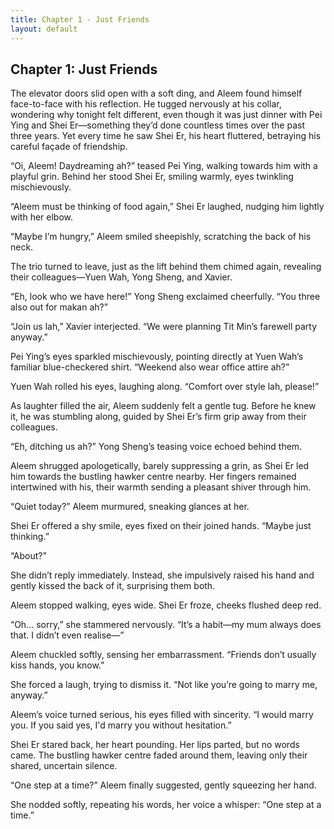 ```yaml
---
title: Chapter 1 - Just Friends
layout: default
---
```


## **Chapter 1: Just Friends**

The elevator doors slid open with a soft ding, and Aleem found himself face-to-face with his reflection. He tugged nervously at his collar, wondering why tonight felt different, even though it was just dinner with Pei Ying and Shei Er—something they’d done countless times over the past three years. Yet every time he saw Shei Er, his heart fluttered, betraying his careful façade of friendship.

“Oi, Aleem! Daydreaming ah?” teased Pei Ying, walking towards him with a playful grin. Behind her stood Shei Er, smiling warmly, eyes twinkling mischievously.

“Aleem must be thinking of food again,” Shei Er laughed, nudging him lightly with her elbow.

“Maybe I’m hungry,” Aleem smiled sheepishly, scratching the back of his neck.

The trio turned to leave, just as the lift behind them chimed again, revealing their colleagues—Yuen Wah, Yong Sheng, and Xavier.

“Eh, look who we have here!” Yong Sheng exclaimed cheerfully. “You three also out for makan ah?”

“Join us lah,” Xavier interjected. “We were planning Tit Min’s farewell party anyway.”

Pei Ying’s eyes sparkled mischievously, pointing directly at Yuen Wah’s familiar blue-checkered shirt. “Weekend also wear office attire ah?”

Yuen Wah rolled his eyes, laughing along. “Comfort over style lah, please!”

As laughter filled the air, Aleem suddenly felt a gentle tug. Before he knew it, he was stumbling along, guided by Shei Er’s firm grip away from their colleagues.

“Eh, ditching us ah?” Yong Sheng’s teasing voice echoed behind them.

Aleem shrugged apologetically, barely suppressing a grin, as Shei Er led him towards the bustling hawker centre nearby. Her fingers remained intertwined with his, their warmth sending a pleasant shiver through him.

“Quiet today?” Aleem murmured, sneaking glances at her.

Shei Er offered a shy smile, eyes fixed on their joined hands. “Maybe just thinking.”

“About?”

She didn’t reply immediately. Instead, she impulsively raised his hand and gently kissed the back of it, surprising them both.

Aleem stopped walking, eyes wide. Shei Er froze, cheeks flushed deep red.

“Oh... sorry,” she stammered nervously. “It’s a habit—my mum always does that. I didn’t even realise—”

Aleem chuckled softly, sensing her embarrassment. “Friends don’t usually kiss hands, you know.”

She forced a laugh, trying to dismiss it. “Not like you’re going to marry me, anyway.”

Aleem’s voice turned serious, his eyes filled with sincerity. “I would marry you. If you said yes, I'd marry you without hesitation.”

Shei Er stared back, her heart pounding. Her lips parted, but no words came. The bustling hawker centre faded around them, leaving only their shared, uncertain silence.

“One step at a time?” Aleem finally suggested, gently squeezing her hand.

She nodded softly, repeating his words, her voice a whisper: “One step at a time.”